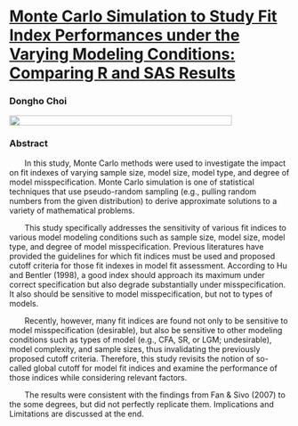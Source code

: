 # [Monte Carlo Simulation to Study Fit Index Performances under the Varying Modeling Conditions: Comparing R and SAS Results](https://github.com/tomchoi91/2022-Early-Childhood-Summit-Presentation/blob/main/documents/poster_CHOI.pdf)

### Dongho Choi 
<img align="left" width="400" height="18" src="https://ucomm.unl.edu/images/brand-book/Our-marks/UNL-Name-CMYK.jpg">
&nbsp;

### Abstract

&nbsp;&nbsp;&nbsp;&nbsp;&nbsp;&nbsp; In this study, Monte Carlo methods were used to investigate the impact on fit indexes of varying 
sample size, model size, model type, and degree of model misspecification. 
Monte Carlo simulation is one of statistical techniques that use pseudo-random sampling (e.g., 
pulling random numbers from the given distribution) to derive approximate solutions to a variety 
of mathematical problems.


&nbsp;&nbsp;&nbsp;&nbsp;&nbsp;&nbsp; This study specifically addresses the sensitivity of various fit indices to various model modeling 
conditions such as sample size, model size, model type, and degree of model misspecification. 
Previous literatures have provided the guidelines for which fit indices must be used and proposed 
cutoff criteria for those fit indexes in model fit assessment. According to Hu and Bentler (1998), a 
good index should approach its maximum under correct specification but also degrade 
substantially under misspecification. It also should be sensitive to model misspecification, but not 
to types of models.


&nbsp;&nbsp;&nbsp;&nbsp;&nbsp;&nbsp; Recently, however, many fit indices are found not only to be sensitive to model misspecification 
(desirable), but also be sensitive to other modeling conditions such as types of model (e.g., CFA, 
SR, or LGM; undesirable), model complexity, and sample sizes, thus invalidating the previously 
proposed cutoff criteria. Therefore, this study revisits the notion of so-called global cutoff for 
model fit indices and examine the performance of those indices while considering relevant 
factors.


&nbsp;&nbsp;&nbsp;&nbsp;&nbsp;&nbsp; The results were consistent with the findings from Fan & Sivo (2007) to the some degrees, but 
did not perfectly replicate them. Implications and Limitations are discussed at the end.

